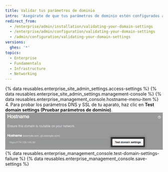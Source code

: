 ```yaml
---
title: Validar tus parámetros de dominio
intro: 'Asegúrate de que tus parámetros de dominio estén configurados adecuadamente antes de arrancar {% data variables.product.product_location_enterprise %} por primera vez.'
redirect_from:
  - /enterprise/admin/installation/validating-your-domain-settings
  - /enterprise/admin/configuration/validating-your-domain-settings
  - /admin/configuration/validating-your-domain-settings
versions:
  ghes: '*'
topics:
  - Enterprise
  - Fundamentals
  - Infrastructure
  - Networking
---
```

{% data reusables.enterprise_site_admin_settings.access-settings %}
{% data reusables.enterprise_site_admin_settings.management-console %}
{% data reusables.enterprise_management_console.hostname-menu-item %}
4. Para probar los parámetros DNS y SSL de tu aparato, haz clic en **Test domain settings (Pruebar parámetros de dominio)**. ![Botón Test domain settings (Probar configuraciones del dominio)](/assets/images/enterprise/management-console/test-domain-settings.png)
{% data reusables.enterprise_management_console.test-domain-settings-failure %}
{% data reusables.enterprise_management_console.save-settings %}

